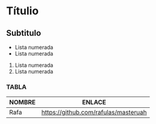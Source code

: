 # Títulio

## Subtitulo

- Lista numerada
- Lista numerada

1. Lista numerada
1. Lista numerada

### TABLA

| NOMBRE | ENLACE |
|-------------|------------|
| Rafa | https://github.com/rafulas/masteruah |

